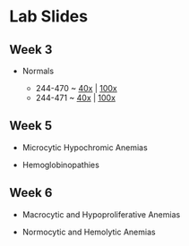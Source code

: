 # Lab Slides

## Week 3

* Normals

  * 244-470 ~ <a href="https://www.brettmrice.com/teach/244-470/40x/" target="_blank">40x</a> | <a href="https://www.brettmrice.com/teach/244-470/100x/" target="_blank">100x</a>
  * 244-471 ~ <a href="https://www.brettmrice.com/teach/244-471/40x/" target="_blank">40x</a> | <a href="https://www.brettmrice.com/teach/244-471/100x/" target="_blank">100x</a>

## Week 5

* Microcytic Hypochromic Anemias

* Hemoglobinopathies

## Week 6

* Macrocytic and Hypoproliferative Anemias

* Normocytic and Hemolytic Anemias
